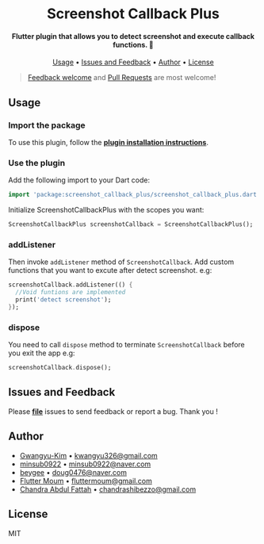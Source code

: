 <h1 align="center">Screenshot Callback Plus</h1>
<h4 align="center">
  Flutter plugin that allows you to detect screenshot and execute callback functions. 🚀
</h4>

<p align="center">
  <a href="#usage">Usage</a> •
  <a href="#issues-and-feedback">Issues and Feedback</a> •
  <a href="#author">Author</a> •
  <a href="#license">License</a>
</p>

> [Feedback welcome](https://github.com/chandrabezzo/screenshot_callback_plus/issues/new) and [Pull Requests](https://github.com/chandrabezzo/screenshot_callback_plus/pulls) are most welcome!

## Usage

### Import the package

To use this plugin, follow the [**plugin installation instructions**](https://pub.dev/packages/screenshot_callback_plus#-installing-tab-).

### Use the plugin

Add the following import to your Dart code:

```dart
import 'package:screenshot_callback_plus/screenshot_callback_plus.dart';
```

Initialize ScreenshotCallbackPlus with the scopes you want:

```dart
ScreenshotCallbackPlus screenshotCallback = ScreenshotCallbackPlus();
```

### addListener

Then invoke <code>addListener</code> method of <code>ScreenshotCallback</code>.
Add custom functions that you want to excute after detect screenshot. e.g:

```dart
screenshotCallback.addListener(() {
  //Void funtions are implemented
  print('detect screenshot');
});
```

### dispose

You need to call <code>dispose</code> method to terminate <code>ScreenshotCallback</code> before you exit the app e.g:

```dart
screenshotCallback.dispose();
```

## Issues and Feedback

Please [**file**](https://github.com/chandrabezzo/screenshot_callback_plus/issues/new) issues to send feedback or report a bug. Thank you !

## Author

- [Gwangyu-Kim](https://github.com/kwanguuuu) • <kwangyu326@gmail.com>
- [minsub0922](https://github.com/minsub0922) • <minsub0922@naver.com>
- [beygee](https://github.com/beygee) • <doug0476@naver.com>
- [Flutter Moum](https://github.com/flutter-moum) • <fluttermoum@gmail.com>
- [Chandra Abdul Fattah](https://github.com/chandrabezzo) • <chandrashibezzo@gmail.com>

## License

MIT